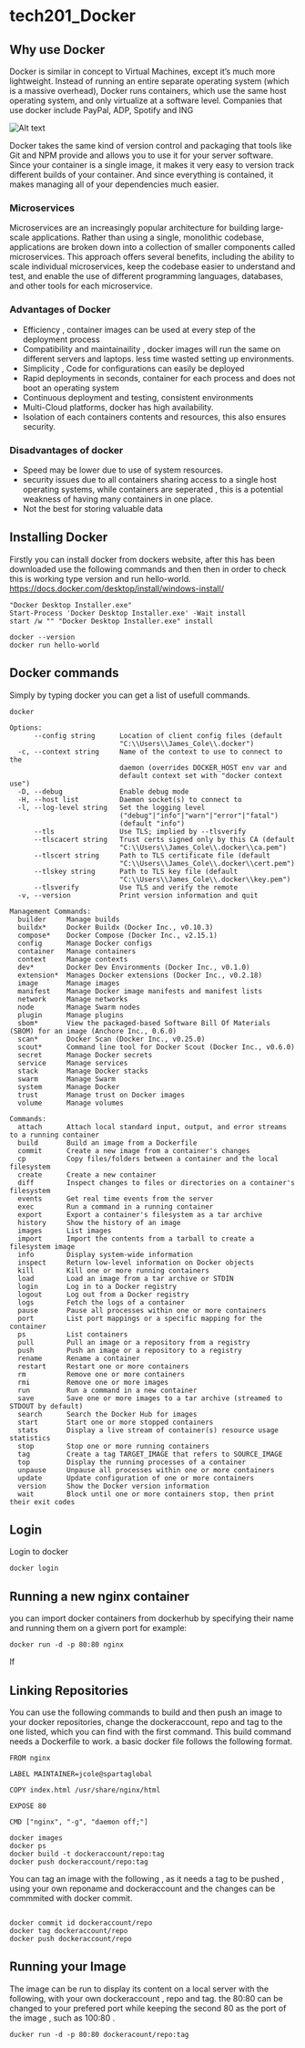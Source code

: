 # tech201_Docker

## Why use Docker

Docker is similar in concept to Virtual Machines, except it’s much more lightweight. Instead of running an entire separate operating system (which is a massive overhead), Docker runs containers, which use the same host operating system, and only virtualize at a software level. Companies that use docker include PayPal, ADP, Spotify and ING

![Alt text](Capture.PNG)

Docker takes the same kind of version control and packaging that tools like Git and NPM provide and allows you to use it for your server software. Since your container is a single image, it makes it very easy to version track different builds of your container. And since everything is contained, it makes managing all of your dependencies much easier.

### Microservices

Microservices are an increasingly popular architecture for building large-scale applications. Rather than using a single, monolithic codebase, applications are broken down into a collection of smaller components called microservices. This approach offers several benefits, including the ability to scale individual microservices, keep the codebase easier to understand and test, and enable the use of different programming languages, databases, and other tools for each microservice.

### Advantages of Docker
- Efficiency , container images can be used at every step of the deployment process
- Compatibility and maintainaility , docker images will run the same on different servers and laptops. less time wasted setting up environments.
- Simplicity , Code for configurations can easily be deployed
- Rapid deployments in seconds, container for each process and does not boot an operating system
- Continuous deployment and testing, consistent environments
- Multi-Cloud platforms, docker has high availability.
- Isolation of each containers contents and resources, this also ensures security.

### Disadvantages of docker

- Speed may be lower due to use of system resources.
- security issues due to all containers sharing access to a single host operating systems, while containers are seperated , this is a potential weakness of having many containers in one place.
- Not the best for storing valuable data



## Installing Docker

Firstly you can install docker from dockers website, after this has been downloaded use the following commands and then then in order to check this is working type version and run hello-world.
https://docs.docker.com/desktop/install/windows-install/
```
"Docker Desktop Installer.exe"
Start-Process 'Docker Desktop Installer.exe' -Wait install
start /w "" "Docker Desktop Installer.exe" install

docker --version
docker run hello-world
```

## Docker commands

Simply by typing docker you can get a list of usefull commands.

```
docker
```


```
Options:
      --config string      Location of client config files (default
                           "C:\\Users\\James_Cole\\.docker")
  -c, --context string     Name of the context to use to connect to the
                           daemon (overrides DOCKER_HOST env var and
                           default context set with "docker context use")
  -D, --debug              Enable debug mode
  -H, --host list          Daemon socket(s) to connect to
  -l, --log-level string   Set the logging level
                           ("debug"|"info"|"warn"|"error"|"fatal")
                           (default "info")
      --tls                Use TLS; implied by --tlsverify
      --tlscacert string   Trust certs signed only by this CA (default
                           "C:\\Users\\James_Cole\\.docker\\ca.pem")
      --tlscert string     Path to TLS certificate file (default
                           "C:\\Users\\James_Cole\\.docker\\cert.pem")
      --tlskey string      Path to TLS key file (default
                           "C:\\Users\\James_Cole\\.docker\\key.pem")
      --tlsverify          Use TLS and verify the remote
  -v, --version            Print version information and quit

Management Commands:
  builder     Manage builds
  buildx*     Docker Buildx (Docker Inc., v0.10.3)
  compose*    Docker Compose (Docker Inc., v2.15.1)
  config      Manage Docker configs
  container   Manage containers
  context     Manage contexts
  dev*        Docker Dev Environments (Docker Inc., v0.1.0)
  extension*  Manages Docker extensions (Docker Inc., v0.2.18)
  image       Manage images
  manifest    Manage Docker image manifests and manifest lists
  network     Manage networks
  node        Manage Swarm nodes
  plugin      Manage plugins
  sbom*       View the packaged-based Software Bill Of Materials (SBOM) for an image (Anchore Inc., 0.6.0)
  scan*       Docker Scan (Docker Inc., v0.25.0)
  scout*      Command line tool for Docker Scout (Docker Inc., v0.6.0)
  secret      Manage Docker secrets
  service     Manage services
  stack       Manage Docker stacks
  swarm       Manage Swarm
  system      Manage Docker
  trust       Manage trust on Docker images
  volume      Manage volumes

Commands:
  attach      Attach local standard input, output, and error streams to a running container
  build       Build an image from a Dockerfile
  commit      Create a new image from a container's changes
  cp          Copy files/folders between a container and the local filesystem
  create      Create a new container
  diff        Inspect changes to files or directories on a container's filesystem
  events      Get real time events from the server
  exec        Run a command in a running container
  export      Export a container's filesystem as a tar archive
  history     Show the history of an image
  images      List images
  import      Import the contents from a tarball to create a filesystem image
  info        Display system-wide information
  inspect     Return low-level information on Docker objects
  kill        Kill one or more running containers
  load        Load an image from a tar archive or STDIN
  login       Log in to a Docker registry
  logout      Log out from a Docker registry
  logs        Fetch the logs of a container
  pause       Pause all processes within one or more containers
  port        List port mappings or a specific mapping for the container
  ps          List containers
  pull        Pull an image or a repository from a registry
  push        Push an image or a repository to a registry
  rename      Rename a container
  restart     Restart one or more containers
  rm          Remove one or more containers
  rmi         Remove one or more images
  run         Run a command in a new container
  save        Save one or more images to a tar archive (streamed to STDOUT by default)
  search      Search the Docker Hub for images
  start       Start one or more stopped containers
  stats       Display a live stream of container(s) resource usage statistics
  stop        Stop one or more running containers
  tag         Create a tag TARGET_IMAGE that refers to SOURCE_IMAGE
  top         Display the running processes of a container
  unpause     Unpause all processes within one or more containers
  update      Update configuration of one or more containers
  version     Show the Docker version information
  wait        Block until one or more containers stop, then print their exit codes
```

## Login

Login to docker 

```
docker login
```
## Running a new nginx container

you can import docker containers from dockerhub by specifying their name and running them on a givern port for example:

```
docker run -d -p 80:80 nginx
```
If 
## Linking Repositories

You can use the following commands to build and then push an image to your docker repositories, change the dockeraccount, repo and tag to the one listed, which you can find with the first command. This build command needs a Dockerfile to work.
a basic docker file follows the following format.



```
FROM nginx

LABEL MAINTAINER=jcole@spartaglobal

COPY index.html /usr/share/nginx/html

EXPOSE 80

CMD ["nginx", "-g", "daemon off;"]
```

```
docker images
docker ps
docker build -t dockeraccount/repo:tag
docker push dockeraccount/repo:tag

```

You can tag an image with the following , as it needs a tag to be pushed , using your own reponame and dockeraccount and the changes can be commmited with docker commit.

```

docker commit id dockeraccount/repo
docker tag dockeraccount/repo
docker push dockeraccount/repo
```

## Running your Image

The image can be run to display its content on a local server with the following, with your own dockeraccount , repo and tag. the 80:80 can be changed to your prefered port while keeping the second 80 as the port of the image , such as 100:80 .

```
ducker run -d -p 80:80 dockeracount/repo:tag